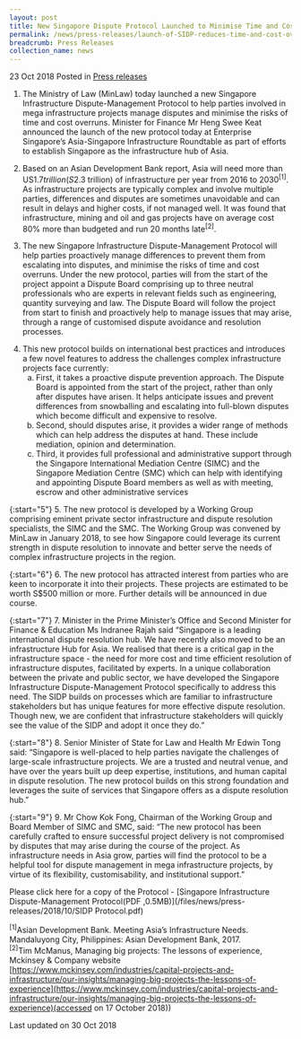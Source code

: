 ```yaml
---
layout: post
title: New Singapore Dispute Protocol Launched to Minimise Time and Cost Overruns in Infrastructure Projects
permalink: /news/press-releases/launch-of-SIDP-reduces-time-and-cost-overruns-in-infrastructure-projects
breadcrumb: Press Releases
collection_name: news
---
```


23 Oct 2018 Posted in [Press releases](/news/press-releases)

1. The Ministry of Law (MinLaw) today launched a new Singapore Infrastructure Dispute-Management Protocol to help parties involved in mega infrastructure projects manage disputes and minimise the risks of time and cost overruns. Minister for Finance Mr Heng Swee Keat announced the launch of the new protocol today at Enterprise Singapore’s Asia-Singapore Infrastructure Roundtable as part of efforts to establish Singapore as the infrastructure hub of Asia.  

2. Based on an Asian Development Bank report, Asia will need more than US$1.7 trillion (S$2.3 trillion) of infrastructure per year from 2016 to 2030<sup>[1]</sup>. As infrastructure projects are typically complex and involve multiple parties, differences and disputes are sometimes unavoidable and can result in delays and higher costs, if not managed well. It was found that infrastructure, mining and oil and gas projects have on average cost 80% more than budgeted and run 20 months late<sup>[2]</sup>.

3. The new Singapore Infrastructure Dispute-Management Protocol will help parties proactively manage differences to prevent them from escalating into disputes, and minimise the risks of time and cost overruns. Under the new protocol, parties will from the start of the project appoint a Dispute Board comprising up to three neutral professionals who are experts in relevant fields such as engineering, quantity surveying and law. The Dispute Board will follow the project from start to finish and proactively help to manage issues that may arise, through a range of customised dispute avoidance and resolution processes.

<ol start="4">
   <li>This new protocol builds on international best practices and introduces a few novel features to address the challenges complex infrastructure projects face currently:
      <ol style="list-style-type: lower-alpha;">
         <li> First, it takes a proactive dispute prevention approach. The Dispute Board is appointed from the start                          of the project, rather than only after disputes have arisen. It helps anticipate issues and prevent                                  differences from snowballing and escalating into full-blown disputes which become difficult and                                    expensive to resolve.</li>
         <li>Second, should disputes arise, it provides a wider range of methods which can help address the                                disputes at hand. These include mediation, opinion and determination.</li>
         <li>Third, it provides full professional and administrative support through the Singapore International                                Mediation Centre (SIMC) and the Singapore Mediation Centre (SMC) which can help with identifying and appointing Dispute Board members as well as with meeting, escrow and other administrative services</li>
        </ol>
   
   </li>
   
</ol>


{:start="5"}
5. The new protocol is developed by a Working Group comprising eminent private sector infrastructure and dispute resolution specialists, the SIMC and the SMC. The Working Group was convened by MinLaw in January 2018, to see how Singapore could leverage its current strength in dispute resolution to innovate and better serve the needs of complex infrastructure projects in the region.

{:start="6"}
6. The new protocol has attracted interest from parties who are keen to incorporate it into their projects. These projects are estimated to be worth S$500 million or more. Further details will be announced in due course.

{:start="7"}
7. Minister in the Prime Minister’s Office and Second Minister for Finance & Education Ms Indranee Rajah said “Singapore is a leading international dispute resolution hub. We have recently also moved to be an infrastructure Hub for Asia.  We realised that there is a critical gap in the infrastructure space - the need for more cost and time efficient resolution of infrastructure disputes, facilitated by experts. In a unique collaboration between the private and public sector, we have developed the Singapore Infrastructure Dispute-Management Protocol specifically to address this need. The SIDP builds on processes which are familiar to infrastructure stakeholders but has unique features for more effective dispute resolution. Though new, we are confident that infrastructure stakeholders will quickly see the value of the SIDP and adopt it once they do.”

{:start="8"}
8. Senior Minister of State for Law and Health Mr Edwin Tong said: “Singapore is well-placed to help parties navigate the challenges of large-scale infrastructure projects. We are a trusted and neutral venue, and have over the years built up deep expertise, institutions, and human capital in dispute resolution. The new protocol builds on this strong foundation and leverages the suite of services that Singapore offers as a dispute resolution hub.”

{:start="9"}
9. Mr Chow Kok Fong, Chairman of the Working Group and Board Member of SIMC and SMC, said: “The new protocol has been carefully crafted to ensure successful project delivery is not compromised by disputes that may arise during the course of the project. As infrastructure needs in Asia grow, parties will find the protocol to be a helpful tool for dispute management in mega infrastructure projects, by virtue of its flexibility, customisability, and institutional support.”

Please click here for a copy of the Protocol - [Singapore Infrastructure Dispute-Management Protocol(PDF ,0.5MB)](/files/news/press-releases/2018/10/SIDP Protocol.pdf) 

<sup>[1]</sup>Asian Development Bank. Meeting Asia’s Infrastructure Needs. Mandaluyong City, Philippines: Asian Development Bank, 2017.   
<sup>[2]</sup>Tim McManus, Managing big projects: The lessons of experience, Mckinsey & Company website [https://www.mckinsey.com/industries/capital-projects-and-infrastructure/our-insights/managing-big-projects-the-lessons-of-experience](https://www.mckinsey.com/industries/capital-projects-and-infrastructure/our-insights/managing-big-projects-the-lessons-of-experience)(accessed on 17 October 2018))

<p class="right-side-updated">Last updated on 30 Oct 2018
</p>

